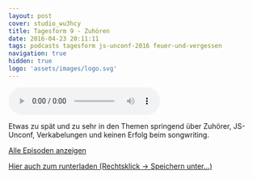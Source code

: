```yaml
---
layout: post
cover: studio_wu3hcy
title: Tagesform 9 - Zuhören
date: 2016-04-23 20:11:11
tags: podcasts tagesform js-unconf-2016 feuer-und-vergessen
navigation: true
hidden: true
logo: 'assets/images/logo.svg'
---
```


<audio controls>
  <source src="https://s3.eu-central-1.amazonaws.com/tagesform/tagesform_9.mp3" type="audio/mpeg">
</audio><br>

Etwas zu spät und zu sehr in den Themen springend über Zuhörer, JS-Unconf, Verkabelungen und
keinen Erfolg beim songwriting.

<!-- more -->

<a href="{{ site.baseurl }}tag/tagesform/">Alle Episoden anzeigen</a>

[Hier auch zum runterladen (Rechtsklick -> Speichern unter...)](https://s3.eu-central-1.amazonaws.com/tagesform/tagesform_9.mp3)

